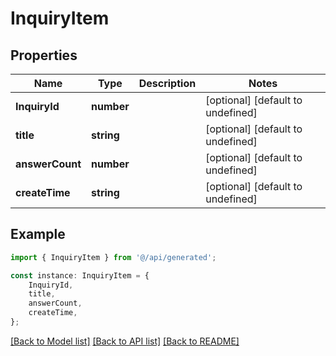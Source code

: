 # InquiryItem


## Properties

Name | Type | Description | Notes
------------ | ------------- | ------------- | -------------
**InquiryId** | **number** |  | [optional] [default to undefined]
**title** | **string** |  | [optional] [default to undefined]
**answerCount** | **number** |  | [optional] [default to undefined]
**createTime** | **string** |  | [optional] [default to undefined]

## Example

```typescript
import { InquiryItem } from '@/api/generated';

const instance: InquiryItem = {
    InquiryId,
    title,
    answerCount,
    createTime,
};
```

[[Back to Model list]](../README.md#documentation-for-models) [[Back to API list]](../README.md#documentation-for-api-endpoints) [[Back to README]](../README.md)
